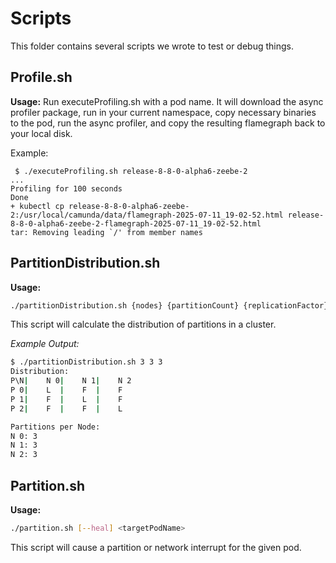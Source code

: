 # Scripts

This folder contains several scripts we wrote to test or debug things.

## Profile.sh

**Usage:**
Run executeProfiling.sh with a pod name. It will download the async profiler package, run in your current namespace, copy necessary binaries to the pod, run the async profiler, and copy the resulting flamegraph back to your local disk.

Example:

```
 $ ./executeProfiling.sh release-8-8-0-alpha6-zeebe-2
...
Profiling for 100 seconds
Done
+ kubectl cp release-8-8-0-alpha6-zeebe-2:/usr/local/camunda/data/flamegraph-2025-07-11_19-02-52.html release-8-8-0-alpha6-zeebe-2-flamegraph-2025-07-11_19-02-52.html
tar: Removing leading `/' from member names

```

## PartitionDistribution.sh

**Usage:**

```bash
./partitionDistribution.sh {nodes} {partitionCount} {replicationFactor}
```

This script will calculate the distribution of partitions in a cluster.

_Example Output:_

```bash
$ ./partitionDistribution.sh 3 3 3
Distribution:
P\N|	N 0|	N 1|	N 2
P 0|	L  |	F  |	F
P 1|	F  |	L  |	F
P 2|	F  |	F  |	L

Partitions per Node:
N 0: 3
N 1: 3
N 2: 3
```

## Partition.sh

**Usage:**

```bash
./partition.sh [--heal] <targetPodName>
```

This script will cause a partition or network interrupt for the given pod.

